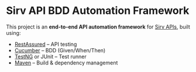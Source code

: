 # Sirv API BDD Automation Framework  

This project is an **end-to-end API automation framework** for [Sirv APIs](https://api.sirv.com/swagger.json), built using:  
- [RestAssured](https://rest-assured.io/) – API testing  
- [Cucumber](https://cucumber.io/) – BDD (Given/When/Then)  
- [TestNG](https://testng.org/) or JUnit – Test runner  
- [Maven](https://maven.apache.org/) – Build & dependency management  
